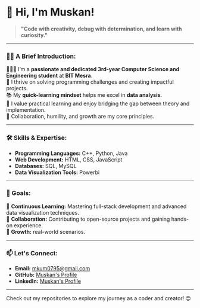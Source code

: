 # 👋 Hi, I'm Muskan!

> **"Code with creativity, debug with determination, and learn with curiosity."**

---

### 🙋‍♀️ A Brief Introduction:
👩🏻‍💻 I’m a **passionate and dedicated 3rd-year Computer Science and Engineering student** at **BIT Mesra**.  
🚀 I thrive on solving programming challenges and creating impactful projects.  
📚 My **quick-learning mindset** helps me excel in **data analysis**.  
🌟 I value practical learning and enjoy bridging the gap between theory and implementation.  
🤝 Collaboration, humility, and growth are my core principles.  

---

### 🛠️ Skills & Expertise:
- **Programming Languages:** C++, Python, Java  
- **Web Development:** HTML, CSS, JavaScript  
- **Databases:** SQL, MySQL  
- **Data Visualization Tools:** Powerbi 

---

### 🎯 Goals:
🌱 **Continuous Learning:** Mastering full-stack development and advanced data visualization techniques.  
🌟 **Collaboration:** Contributing to open-source projects and gaining hands-on experience.  
🚀 **Growth:** real-world scenarios.  

---

### 📫 Let's Connect:
- **Email:** mkum0795@gmail.com 
- **GitHub:** [Muskan's Profile](https://github.com/Musu581/MUSKAN-KUMARI)  
- **LinkedIn:** [Muskan's Profile](https://www.linkedin.com/in/muskan-kumari-60665a2a6?utm_source=share&utm_campaign=share_via&utm_content=profile&utm_medium=android_app)  
  

---

Check out my repositories to explore my journey as a coder and creator! 😊
